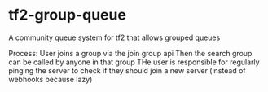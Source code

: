 # tf2-group-queue
A community queue system for tf2 that allows grouped queues


Process:
User joins a group via the join group api
Then the search group can be called by anyone in that group
THe user is responsible for regularly pinging the server to check if they should join a new server (instead of webhooks because lazy)